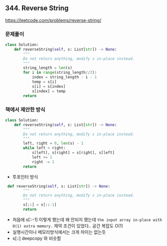 ## 344. Reverse String
https://leetcode.com/problems/reverse-string/

### 문제풀이 

```python 
class Solution:
    def reverseString(self, s: List[str]) -> None:
        """
        Do not return anything, modify s in-place instead.
        """
        string_length = len(s)
        for i in range(string_length//2):
            index = string_length - i - 1
            temp = s[i]
            s[i] = s[index]
            s[index] = temp
        return 
```

### 책에서 제안한 방식
```python 
class Solution:
    def reverseString(self, s: List[str]) -> None:
        """
        Do not return anything, modify s in-place instead.
        """
        left, right = 0, len(s) - 1
        while left < right:
            s[left], s[right] = s[right], s[left]
            left += 1
            right -= 1
        return 
```
- 투포인터 방식 

```python 
 def reverseString(self, s: List[str]) -> None:
        """
        Do not return anything, modify s in-place instead.
        """
        s[::] = s[::-1]
        return 
```
- 처음에 s[::-1] 이렇게 했는데 왜 안되지 했는데 `the input array in-place with O(1) extra memory.` 제약 조건이 있었다.. 공간 복잡도 O(1)
- 실행시간이나 메모리방식에서는 크게 차이는 없는듯 
- s[::] deepcopy 와 비슷함 
